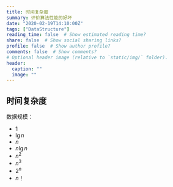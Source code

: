 ```yaml
---
title: 时间复杂度
summary: 评价算法性能的好坏
date: "2020-02-19T14:10:00Z"
tags: ["DataStructure"]
reading_time: false  # Show estimated reading time?
share: false  # Show social sharing links?
profile: false  # Show author profile?
comments: false  # Show comments?
# Optional header image (relative to `static/img/` folder).
header:
  caption: ""
  image: ""
---
```


## 时间复杂度

数据规模：

* $1$
* $\lg n$
* $n$
* $n \lg n$
* $n^2$
* $n^3$
* $2^n$
* $n！$

